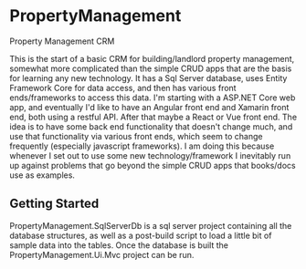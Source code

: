 # PropertyManagement
Property Management CRM

This is the start of a basic CRM for building/landlord property management, somewhat more complicated than the simple CRUD apps that are the basis for learning any new technology. It has a Sql Server database, uses Entity Framework Core for data access, and then has various front ends/frameworks to access this data. I'm starting with a ASP.NET Core web app, and eventually I'd like to have an Angular front end and Xamarin front end, both using a restful API.  After that maybe a React or Vue front end.  The idea is to have some back end functionality that doesn't change much, and use that functionality via various front ends, which seem to change frequently (especially javascript frameworks). I am doing this because whenever I set out to use some new technology/framework I inevitably run up against problems that go beyond the simple CRUD apps that books/docs use as examples.

## Getting Started

PropertyManagement.SqlServerDb is a sql server project containing all the database structures, as well as a post-build script to load a little bit of sample data into the tables. Once the database is built the PropertyManagement.Ui.Mvc project can be run.
